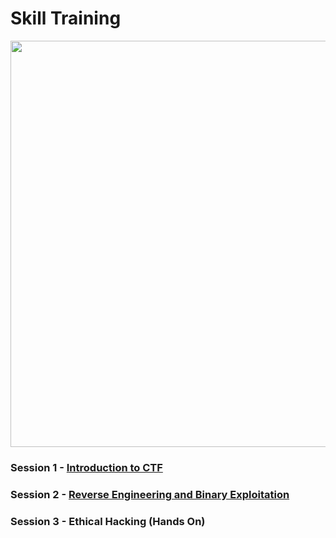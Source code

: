 # Skill Training

<p align="center">
<img src="https://amrita-tifac-cyber-blockchain.github.io/CTF-Resources/Nov%2013%202021/Skill_Mapping_13112021.jpeg" width="650"/>
</p>

### Session 1 - [Introduction to CTF](https://amrita-tifac-cyber-blockchain.github.io/CTF-Resources/Nov%2013%202021/Session%20One/)
### Session 2 - [Reverse Engineering and Binary Exploitation](https://amrita-tifac-cyber-blockchain.github.io/CTF-Resources/Nov%2013%202021/Session%20Two/)
### Session 3 - Ethical Hacking (Hands On)

